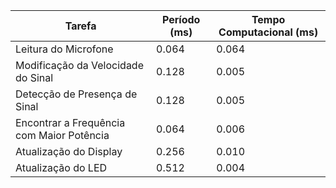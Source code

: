 

| Tarefa                               | Período (ms) | Tempo Computacional (ms) |
|--------------------------------------|-------------|-------------------------|
| Leitura do Microfone                 | 0.064          | 0.064                   |
| Modificação da Velocidade do Sinal   | 0.128         | 0.005                   |
| Detecção de Presença de Sinal        | 0.128         | 0.005                   |
| Encontrar a Frequência com Maior Potência | 0.064      | 0.006                   |
| Atualização do Display               | 0.256         | 0.010                   |
| Atualização do LED                   | 0.512         | 0.004                   |
